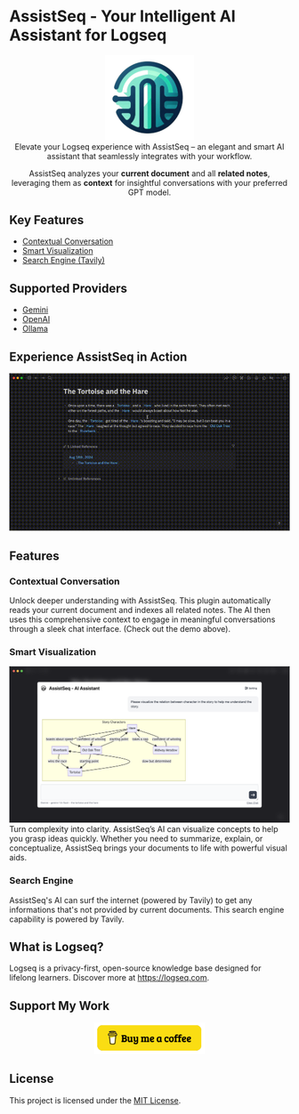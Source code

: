 # AssistSeq - Your Intelligent AI Assistant for Logseq

<div align="center">
  <img src="https://github.com/galihlprakoso/logseq-plugin-assistseq-ai-assistant/raw/master/logo.png" width="160" />
</div>

<div align="center">
  Elevate your Logseq experience with AssistSeq – an elegant and smart AI assistant that seamlessly integrates with your workflow. 
  
  AssistSeq analyzes your <b>current document</b> and all <b>related notes</b>, leveraging them as <b>context</b> for insightful conversations with your preferred GPT model.
</div>

## Key Features
- [Contextual Conversation](https://github.com/galihlprakoso/logseq-plugin-assistseq-ai-assistant?tab=readme-ov-file#contextual-conversation)
- [Smart Visualization](https://github.com/galihlprakoso/logseq-plugin-assistseq-ai-assistant?tab=readme-ov-file#smart-visualization)
- [Search Engine (Tavily)](https://github.com/galihlprakoso/logseq-plugin-assistseq-ai-assistant?tab=readme-ov-file#search-engine)

## Supported Providers
- [Gemini](https://gemini.google.com/)
- [OpenAI](https://openai.com/)
- [Ollama](https://ollama.com/)

## Experience AssistSeq in Action
<div align="center">
  <img src="https://github.com/galihlprakoso/logseq-plugin-assistseq-ai-assistant/raw/master/demo/assistseq-demo-tortoise.gif" />
</div>

## Features
### Contextual Conversation
Unlock deeper understanding with AssistSeq. This plugin automatically reads your current document and indexes all related notes. The AI then uses this comprehensive context to engage in meaningful conversations through a sleek chat interface. (Check out the demo above).

### Smart Visualization
<div align="center">
  <img src="https://github.com/galihlprakoso/logseq-plugin-assistseq-ai-assistant/raw/master/images/visualization-chat-mermaidjs.png" />
</div>
Turn complexity into clarity. AssistSeq’s AI can visualize concepts to help you grasp ideas quickly. Whether you need to summarize, explain, or conceptualize, AssistSeq brings your documents to life with powerful visual aids.

### Search Engine
AssistSeq's AI can surf the internet (powered by Tavily) to get any informations that's not provided by current documents. This search engine capability is powered by Tavily.

## What is Logseq?
Logseq is a privacy-first, open-source knowledge base designed for lifelong learners. Discover more at https://logseq.com.

## Support My Work
<div align="center">
  <a href="https://buymeacoffee.com/ghackdev" target="_blank">
    <img src="https://github.com/galihlprakoso/logseq-plugin-assistseq-ai-assistant/raw/master/images/buymeacoffee.png" width="200" />
  </a>
</div>

## License
This project is licensed under the <a href="https://github.com/galihlprakoso/logseq-plugin-assistseq-ai-assistant/blob/master/LICENSE">MIT License</a>.